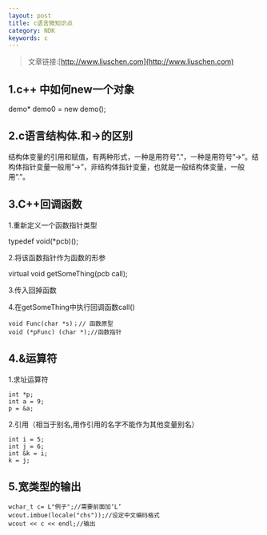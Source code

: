 ```yaml
---
layout: post
title: c语言微知识点
category: NDK
keywords: c
---
```


>文章链接:[http://www.liuschen.com](http://www.liuschen.com)

## 1.c++ 中如何new一个对象

demo* demo0 = new demo();

## 2.c语言结构体.和->的区别 

结构体变量的引用和赋值，有两种形式，一种是用符号”.”，一种是用符号”->”。结构体指针变量一般用”->”，非结构体指针变量，也就是一般结构体变量，一般用”.”。

## 3.C++回调函数

1.重新定义一个函数指针类型

typedef void(*pcb)();

2.将该函数指针作为函数的形参

virtual void getSomeThing(pcb call);

3.传入回掉函数

4.在getSomeThing中执行回调函数call()

	void Func(char *s)；// 函数原型
	void (*pFunc) (char *);//函数指针

## 4.&运算符

1.求址运算符

	int *p;
	int a = 9;
	p = &a;

2.引用（相当于别名,用作引用的名字不能作为其他变量别名）

	int i = 5;
    int j = 6;
    int &k = i;
    k = j;

## 5.宽类型的输出

	wchar_t c= L"例子";//需要前面加‘L’
	wcout.imbue(locale("chs"));//设定中文编码格式
	wcout << c << endl;//输出



